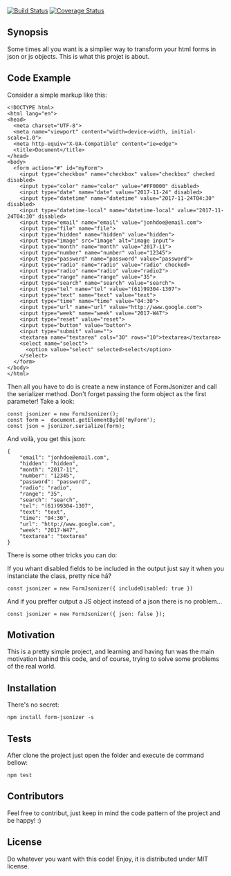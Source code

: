 [![Build Status](https://travis-ci.org/praser/form-jsonizer.svg?branch=master)](https://travis-ci.org/praser/form-jsonizer)
[![Coverage Status](https://coveralls.io/repos/github/praser/form-jsonizer/badge.svg?branch=master)](https://coveralls.io/github/praser/form-jsonizer?branch=master)

## Synopsis

Some times all you want is a simplier way to transform your html forms in json or js objects. This is what this projet is about.

## Code Example

Consider a simple markup like this:

```
<!DOCTYPE html>
<html lang="en">
<head>
  <meta charset="UTF-8">
  <meta name="viewport" content="width=device-width, initial-scale=1.0">
  <meta http-equiv="X-UA-Compatible" content="ie=edge">
  <title>Document</title>
</head>
<body>
  <form action="#" id="myForm">
    <input type="checkbox" name="checkbox" value="checkbox" checked disabled>
    <input type="color" name="color" value="#FF0000" disabled>
    <input type="date" name="date" value="2017-11-24" disabled>
    <input type="datetime" name="datetime" value="2017-11-24T04:30" disabled>
    <input type="datetime-local" name="datetime-local" value="2017-11-24T04:30" disabled>
    <input type="email" name="email" value="jonhdoe@email.com">
    <input type="file" name="file">
    <input type="hidden" name="hidden" value="hidden">
    <input type="image" src="image" alt="image input">
    <input type="month" name="month" value="2017-11">
    <input type="number" name="number" value="12345">
    <input type="password" name="password" value="password">
    <input type="radio" name="radio" value="radio" checked>
    <input type="radio" name="radio" value="radio2">
    <input type="range" name="range" value="35">
    <input type="search" name="search" value="search">
    <input type="tel" name="tel" value="(61)99304-1307">
    <input type="text" name="text" value="text">
    <input type="time" name="time" value="04:30">
    <input type="url" name="url" value="http://www.google.com">
    <input type="week" name="week" value="2017-W47">
    <input type="reset" value="reset">
    <input type="button" value="button">
    <input type="submit" value="">
    <textarea name="textarea" cols="30" rows="10">textarea</textarea>
    <select name="select">
      <option value="select" selected>select</option>
    </select>
  </form>
</body>
</html>

```
Then all you have to do is create a new instance of FormJsonizer and call the serializer method. Don't forget passing the form object as the first parameter! Take a look:

```
const jsonizer = new FormJsonizer();
const form =  document.getElementById('myForm');
const json = jsonizer.serialize(form);

```
And voilà, you get this json:
```
{
	"email": "jonhdoe@email.com",
	"hidden": "hidden",
	"month": "2017-11",
	"number": "12345",
	"password": "password",
	"radio": "radio",
	"range": "35",
	"search": "search",
	"tel": "(61)99304-1307",
	"text": "text",
	"time": "04:30",
	"url": "http://www.google.com",
	"week": "2017-W47",
	"textarea": "textarea"
}
```

There is some other tricks you can do:

If you whant disabled fields to be included in the output just say it when you instanciate the class, pretty nice hã?

```
const jsonizer = new FormJsonizer({ includeDisabled: true })
```

And if you preffer output a JS object instead of a json there is no problem...

```
const jsonizer = new FormJsonizer({ json: false });
```

## Motivation

This is a pretty simple project, and learning and having fun was the main motivation bahind this code, and of course, trying to solve some problems of the real world.

## Installation

There's no secret:

```
npm install form-jsonizer -s
```

## Tests

After clone the project just open the folder and execute de command bellow:

```
npm test
```

## Contributors

Feel free to contribut, just keep in mind the code pattern of the project and be happy! :)

## License

Do whatever you want with this code! Enjoy, it is distributed under MIT license.